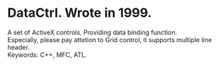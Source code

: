 # DataCtrl. Wrote in 1999.<br/>
A set of ActiveX controls. Providing data binding function. <br/>
Especially, please pay attetion to Grid control, it supports multiple line header.<br/>
Keywords: C++, MFC, ATL.<br/>

